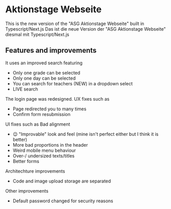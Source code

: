 # Aktionstage Webseite
This is the new version of the "ASG Aktionstage Webseite" built in Typescript/Next.js
Das ist die neue Version der "ASG Aktionstage Webseite" diesmal mit Typescript/Next.js

## Features and improvements
It uses an improved search featuring 
- Only one grade can be selected
- Only one day can be selected
- You can search for teachers (NEW) in a dropdown select
- LIVE search

The login page was redesigned.
UX fixes such as
- Page redirected you to many times
- Confirm form resubmission

UI fixes such as
Bad alignment
- 😉 "Improvable" look and feel (mine isn't perfect either but I think it is better)
- More bad proportions in the header 
- Weird mobile menu behaviour
- Over-/ undersized texts/titles
- Better forms

Architechture improvements
- Code and image upload storage are separated

Other improvements
- Default password changed for security reasons